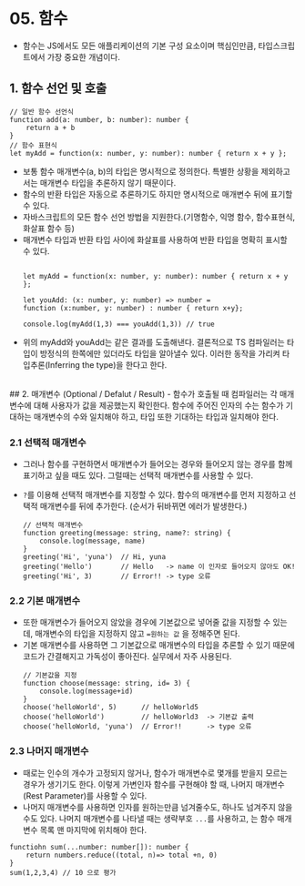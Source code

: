 # 05. 함수
- 함수는 JS에서도 모든 애플리케이션의 기본 구성 요소이며 핵심인만큼, 타입스크립트에서 가장 중요한 개념이다.

## 1. 함수 선언 및 호출
``` 
// 일반 함수 선언식
function add(a: number, b: number): number {
    return a + b
}
// 함수 표현식
let myAdd = function(x: number, y: number): number { return x + y };
```
- 보통 함수 매개변수(a, b)의 타입은 명시적으로 정의한다. 특별한 상황을 제외하고서는 매개변수 타입을 추론하지 않기 때문이다.
- 함수의 반환 타입은 자동으로 추론하기도 하지만 명시적으로 매개변수 뒤에 표기할 수 있다.
- 자바스크립트의 모든 함수 선언 방법을 지원한다.(기명함수, 익명 함수, 함수표현식, 화살표 함수 등)
- 매개변수 타입과 반환 타입 사이에 화살표를 사용하여 반환 타입을 명확히 표시할 수 있다.
    ```

    let myAdd = function(x: number, y: number): number { return x + y };
    
    let youAdd: (x: number, y: number) => number = 
    function (x:number, y: number) : number { return x+y};

    console.log(myAdd(1,3) === youAdd(1,3)) // true 
- 위의 myAdd와 youAdd는 같은 결과를 도출해낸다. 결론적으로 TS 컴파일러는 타입이 방정식의 한쪽에만 있더라도 타입을 알아낼수 있다. 이러한 동작을 가리켜 타입추론(Inferring the type)을 한다고 한다.
<br>
## 2. 매개변수 (Optional / Defalut / Result)
- 함수가 호출될 때 컴파일러는 각 매개변수에 대해 사용자가 값을 제공했는지 확인한다. 함수에 주어진 인자의 수는 함수가 기대하는 매개변수의 수와 일치해야 하고, 타입 또한 기대하는 타입과 일치해야 한다.

### 2.1 선택적 매개변수 
- 그러나 함수를 구현하면서 매개변수가 들어오는 경우와 들어오지 않는 경우를 함께 표기하고 싶을 때도 있다. 그럴때는 선택적 매개변수를 사용할 수 있다.
- `?`를 이용해 선택적 매개변수를 지정할 수 있다. 함수의 매개변수를 먼저 지정하고 선택적 매개변수를 뒤에 추가한다. (순서가 뒤바뀌면 에러가 발생한다.)

    ```
    // 선택적 매개변수
    function greeting(message: string, name?: string) {
        console.log(message, name)
    }
    greeting('Hi', 'yuna')  // Hi, yuna
    greeting('Hello')       // Hello   -> name 이 인자로 들어오지 않아도 OK!
    greeting('Hi', 3)       // Error!! -> type 오류
    ```

### 2.2 기본 매개변수
- 또한 매개변수가 들어오지 않았을 경우에 기본값으로 넣어줄 값을 지정할 수 있는데, 매개변수의 타입을 지정하지 않고 `=원하는 값` 을 정해주면 된다.
- 기본 매개변수를 사용하면 그 기본값으로 매개변수의 타입을 추론할 수 있기 때문에 코드가 간결해지고 가독성이 좋아진다. 실무에서 자주 사용된다.
    ```
    // 기본값을 지정
    function choose(message: string, id= 3) {
        console.log(message+id)
    }
    choose('helloWorld', 5)      // helloWorld5
    choose('helloWorld')         // helloWorld3  -> 기본값 출력
    choose('helloWorld, 'yuna')  // Error!!      -> type 오류
    ```

### 2.3 나머지 매개변수
- 때로는 인수의 개수가 고정되지 않거나, 함수가 매개변수로 몇개를 받을지 모르는 경우가 생기기도 한다. 이렇게 가변인자 함수를 구현해야 할 때, 나머지 매개변수(Rest Parameter)를 사용할 수 있다. 
- 나머지 매개변수를 사용하면 인자를 원하는만큼 넘겨줄수도, 하나도 넘겨주지 않을 수도 있다. 나머지 매개변수를 나타낼 때는 생략부호 `...`를 사용하고, 는 함수 매개변수 목록 맨 마지막에 위치해야 한다. 
```
functiohn sum(...number: number[]): number {
    return numbers.reduce((total, n)=> total +n, 0)
}
sum(1,2,3,4) // 10 으로 평가